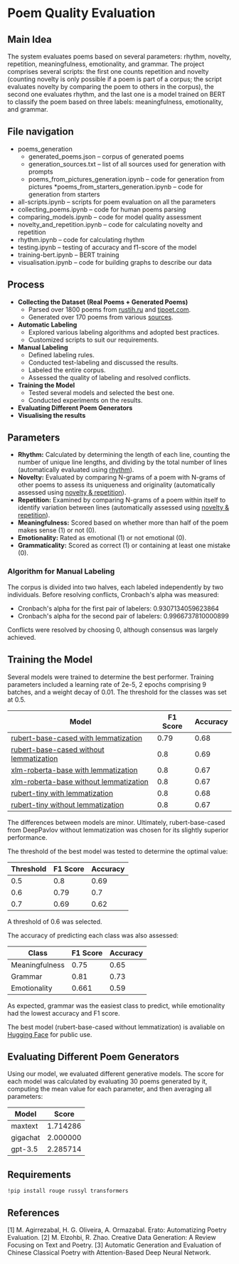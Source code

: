 # Poem Quality Evaluation

## Main Idea
The system evaluates poems based on several parameters: rhythm, novelty, repetition, meaningfulness, emotionality, and grammar. The project comprises several scripts: the first one counts repetition and novelty (counting novelty is only possible if a poem is part of a corpus; the script evaluates novelty by comparing the poem to others in the corpus), the second one evaluates rhythm, and the last one is a model trained on BERT to classify the poem based on three labels: meaningfulness, emotionality, and grammar.

## File navigation
* poems_generation
    * generated_poems.json – corpus of generated poems
    * generation_sources.txt – list of all sources used for generation with prompts
    * poems_from_pictures_generation.ipynb – code for generation from pictures
    *poems_from_starters_generation.ipynb – code for generation from starters
* all-scripts.ipynb – scripts for poem evaluation on all the parameters
* collecting_poems.ipynb – code for human poems parsing
* comparing_models.ipynb – code for model quality assessment
* novelty_and_repetition.ipynb – code for calculating novelty and repetition 
* rhythm.ipynb – code for calculating rhythm
* testing.ipynb – testing of accuracy and f1-score of the model
* training-bert.ipynb – BERT training
* visualisation.ipynb – code for building graphs to describe our data

## Process
- **Collecting the Dataset (Real Poems + Generated Poems)**
  - Parsed over 1800 poems from [rustih.ru](https://rustih.ru/) and [tipoet.com](https://tipoet.com/).
  - Generated over 170 poems from various [sources](https://github.com/polinadumbledore/poem_quality_evaluation/blob/main/poems_generation/generation_sources.txt).
- **Automatic Labeling**
  - Explored various labeling algorithms and adopted best practices.
  - Customized scripts to suit our requirements.
- **Manual Labeling**
  - Defined labeling rules.
  - Conducted test-labeling and discussed the results.
  - Labeled the entire corpus.
  - Assessed the quality of labeling and resolved conflicts.
- **Training the Model**
  - Tested several models and selected the best one.
  - Conducted experiments on the results.
- **Evaluating Different Poem Generators**
- **Visualising the results**

## Parameters
- **Rhythm:** Calculated by determining the length of each line, counting the number of unique line lengths, and dividing by the total number of lines (automatically evaluated using [rhythm](https://github.com/polinadumbledore/poem_quality_evaluation/blob/main/rhythm.ipynb)).
- **Novelty:** Evaluated by comparing N-grams of a poem with N-grams of other poems to assess its uniqueness and originality (automatically assessed using [novelty & repetition](https://github.com/polinadumbledore/poem_quality_evaluation/blob/main/novelty_and_repetition.ipynb)).
- **Repetition:** Examined by comparing N-grams of a poem within itself to identify variation between lines (automatically assessed using [novelty & repetition](https://github.com/polinadumbledore/poem_quality_evaluation/blob/main/novelty_and_repetition.ipynb)).
- **Meaningfulness:** Scored based on whether more than half of the poem makes sense (1) or not (0).
- **Emotionality:** Rated as emotional (1) or not emotional (0).
- **Grammaticality:** Scored as correct (1) or containing at least one mistake (0).

### Algorithm for Manual Labeling
The corpus is divided into two halves, each labeled independently by two individuals. Before resolving conflicts, Cronbach's alpha was measured:
- Cronbach's alpha for the first pair of labelers: 0.9307134059623864
- Cronbach's alpha for the second pair of labelers: 0.9966737810000899

Conflicts were resolved by choosing 0, although consensus was largely achieved.

## Training the Model
Several models were trained to determine the best performer. Training parameters included a learning rate of 2e-5, 2 epochs comprising 9 batches, and a weight decay of 0.01. The threshold for the classes was set at 0.5.

| Model | F1 Score | Accuracy |
|-------|----------|----------|
| [rubert-base-cased with lemmatization](https://huggingface.co/DeepPavlov/rubert-base-cased) | 0.79 | 0.68 |
| [rubert-base-cased without lemmatization](https://huggingface.co/DeepPavlov/rubert-base-cased) | 0.8 | 0.69 |
| [xlm-roberta-base with lemmatization](https://huggingface.co/FacebookAI/xlm-roberta-base) | 0.8 | 0.67 |
| [xlm-roberta-base without lemmatization](https://huggingface.co/FacebookAI/xlm-roberta-base) | 0.8 | 0.67 |
| [rubert-tiny with lemmatization](https://huggingface.co/cointegrated/rubert-tiny2) | 0.8 | 0.68 |
| [rubert-tiny without lemmatization](https://huggingface.co/cointegrated/rubert-tiny2) | 0.8 | 0.67 |

The differences between models are minor. Ultimately, rubert-base-cased from DeepPavlov without lemmatization was chosen for its slightly superior performance.

The threshold of the best model was tested to determine the optimal value:

| Threshold | F1 Score | Accuracy |
|-----------|----------|----------|
| 0.5 | 0.8 | 0.69 |
| 0.6 | 0.79 | 0.7 |
| 0.7 | 0.69 | 0.62 |

A threshold of 0.6 was selected.

The accuracy of predicting each class was also assessed:

| Class | F1 Score | Accuracy |
|-------|----------|----------|
| Meaningfulness | 0.75 | 0.65 |
| Grammar | 0.81 | 0.73 |
| Emotionality | 0.661 | 0.59 |

As expected, grammar was the easiest class to predict, while emotionality had the lowest accuracy and F1 score.

The best model (rubert-base-cased without lemmatization) is avaliable on [Hugging Face](https://huggingface.co/numblilbug/rubert-cased-poem-evalutation) for public use. 

## Evaluating Different Poem Generators
Using our model, we evaluated different generative models. The score for each model was calculated by evaluating 30 poems generated by it, computing the mean value for each parameter, and then averaging all parameters:

| Model | Score |
|-------|-------|
| maxtext | 1.714286 |
| gigachat | 2.000000 |
| gpt-3.5 | 2.285714 |

## Requirements

`!pip install rouge russyl transformers`

## References
[1] M. Agirrezabal, H. G. Oliveira, A. Ormazabal. Erato: Automatizing Poetry Evaluation. 
[2] M. Elzohbi, R. Zhao. Creative Data Generation: A Review Focusing on Text and Poetry. 
[3] Automatic Generation and Evaluation of Chinese Classical Poetry with Attention-Based Deep Neural Network. 
